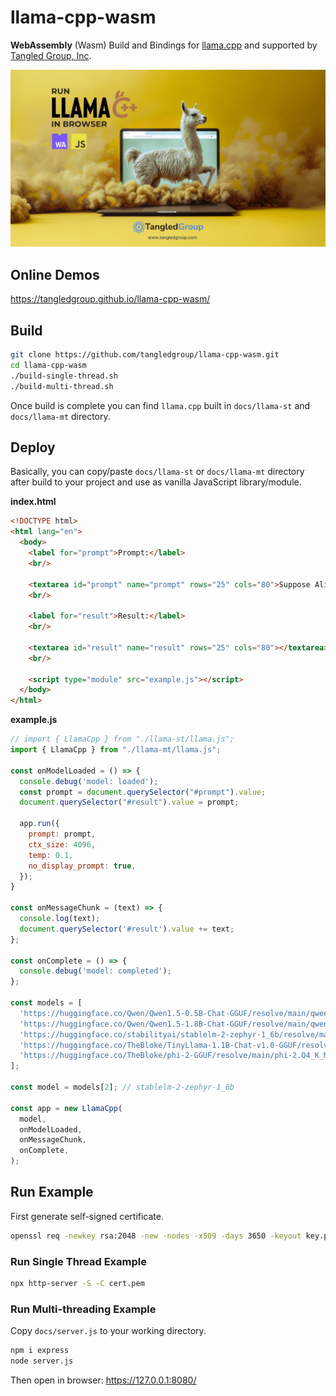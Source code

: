 # llama-cpp-wasm

**WebAssembly** (Wasm) Build and Bindings for [llama.cpp](https://github.com/ggerganov/llama.cpp) and supported by [Tangled Group, Inc](https://tangledgroup.com).

![llama-cpp-wasm](docs/img/run-llama-cpp-in-browser-twitter-fs8.png)

## Online Demos

https://tangledgroup.github.io/llama-cpp-wasm/


## Build

```bash
git clone https://github.com/tangledgroup/llama-cpp-wasm.git
cd llama-cpp-wasm
./build-single-thread.sh
./build-multi-thread.sh
```

Once build is complete you can find `llama.cpp` built in `docs/llama-st` and `docs/llama-mt` directory.


## Deploy

Basically, you can copy/paste `docs/llama-st` or `docs/llama-mt` directory after build to your project and use as vanilla JavaScript library/module.


**index.html**

```html
<!DOCTYPE html>
<html lang="en">
  <body>
    <label for="prompt">Prompt:</label>
    <br/>

    <textarea id="prompt" name="prompt" rows="25" cols="80">Suppose Alice originally had 3 apples, then Bob gave Alice 7 apples, then Alice gave Cook 5 apples, and then Tim gave Alice 3x the amount of apples Alice had. How many apples does Alice have now? Let’s think step by step.</textarea>
    <br/>

    <label for="result">Result:</label>
    <br/>

    <textarea id="result" name="result" rows="25" cols="80"></textarea>
    <br/>
    
    <script type="module" src="example.js"></script>
  </body>
</html>
```


**example.js**

```javascript
// import { LlamaCpp } from "./llama-st/llama.js";
import { LlamaCpp } from "./llama-mt/llama.js";

const onModelLoaded = () => { 
  console.debug('model: loaded');
  const prompt = document.querySelector("#prompt").value;
  document.querySelector("#result").value = prompt;

  app.run({
    prompt: prompt,
    ctx_size: 4096,
    temp: 0.1,
    no_display_prompt: true,
  });
}

const onMessageChunk = (text) => {
  console.log(text);
  document.querySelector('#result').value += text;
};

const onComplete = () => {
  console.debug('model: completed');
};

const models = [
  'https://huggingface.co/Qwen/Qwen1.5-0.5B-Chat-GGUF/resolve/main/qwen2-beta-0_5b-chat-q8_0.gguf',
  'https://huggingface.co/Qwen/Qwen1.5-1.8B-Chat-GGUF/resolve/main/qwen1_5-1_8b-chat-q8_0.gguf',
  'https://huggingface.co/stabilityai/stablelm-2-zephyr-1_6b/resolve/main/stablelm-2-zephyr-1_6b-Q4_1.gguf',
  'https://huggingface.co/TheBloke/TinyLlama-1.1B-Chat-v1.0-GGUF/resolve/main/tinyllama-1.1b-chat-v1.0.Q4_K_M.gguf',
  'https://huggingface.co/TheBloke/phi-2-GGUF/resolve/main/phi-2.Q4_K_M.gguf'
];

const model = models[2]; // stablelm-2-zephyr-1_6b

const app = new LlamaCpp(
  model,
  onModelLoaded,          
  onMessageChunk,       
  onComplete,
);
```


## Run Example

First generate self-signed certificate.

```bash
openssl req -newkey rsa:2048 -new -nodes -x509 -days 3650 -keyout key.pem -out cert.pem
```

### Run Single Thread Example

```bash
npx http-server -S -C cert.pem
```

### Run Multi-threading Example

Copy `docs/server.js` to your working directory.

```bash
npm i express
node server.js
```

Then open in browser: https://127.0.0.1:8080/

